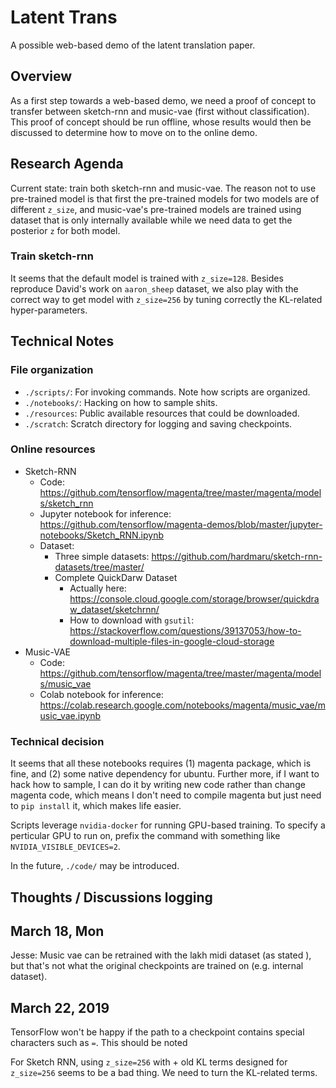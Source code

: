 # Latent Trans

A possible web-based demo of the latent translation paper.

## Overview

As a first step towards a web-based demo, 
we need a proof of concept to transfer between sketch-rnn and music-vae (first without classification).
This proof of concept should be run offline, whose results would then be discussed to determine how to move on to the online demo.

## Research Agenda

Current state: train both sketch-rnn and music-vae. The reason not to use pre-trained model is that first the pre-trained models for two models are of different `z_size`, and music-vae's pre-trained models are trained using dataset that is only internally available while we need data to get the posterior `z` for both model.

### Train sketch-rnn

It seems that the default model is trained with `z_size=128`. Besides reproduce David's work on `aaron_sheep` dataset, we also play with the correct way to get model with `z_size=256` by tuning correctly the KL-related hyper-parameters.

## Technical Notes

### File organization

- `./scripts/`: For invoking commands. Note how scripts are organized.
- `./notebooks/`: Hacking on how to sample shits.
- `./resources`: Public available resources that could be downloaded.
- `./scratch`: Scratch directory for logging and saving checkpoints.

### Online resources

- Sketch-RNN
  - Code: <https://github.com/tensorflow/magenta/tree/master/magenta/models/sketch_rnn>
  - Jupyter notebook for inference: <https://github.com/tensorflow/magenta-demos/blob/master/jupyter-notebooks/Sketch_RNN.ipynb>
  - Dataset:
    - Three simple datasets: <https://github.com/hardmaru/sketch-rnn-datasets/tree/master/>
    - Complete QuickDarw Dataset
      - Actually here: <https://console.cloud.google.com/storage/browser/quickdraw_dataset/sketchrnn/>
      - How to download with `gsutil`: <https://stackoverflow.com/questions/39137053/how-to-download-multiple-files-in-google-cloud-storage>
- Music-VAE
  - Code: <https://github.com/tensorflow/magenta/tree/master/magenta/models/music_vae>
  - Colab notebook for inference: <https://colab.research.google.com/notebooks/magenta/music_vae/music_vae.ipynb>

### Technical decision

It seems that all these notebooks requires (1) magenta package, which is fine, and (2) some native dependency for ubuntu. Further more, if I want to hack how to sample, I can do it by writing new code rather than change magenta code, which means I don't need to compile magenta but just need to `pip install` it, which makes life easier.

Scripts leverage `nvidia-docker` for running GPU-based training. To specify a perticular GPU to run on, prefix the command with something like  `NVIDIA_VISIBLE_DEVICES=2`.

In the future, `./code/` may be introduced.

## Thoughts / Discussions logging

## March 18, Mon

Jesse: Music vae can be retrained with the lakh midi dataset (as stated ), but that's not what the original checkpoints are trained on (e.g. internal dataset).

## March 22, 2019

TensorFlow won't be happy if the path to a checkpoint contains special characters such as `=`. This should be noted

For Sketch RNN, using `z_size=256` with + old KL terms designed for `z_size=256` seems to be a bad thing. We need to turn the KL-related terms.

